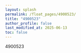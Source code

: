 ```yaml
---
layout: splash
permalink: /float_pages/4900523/
title: "4900523"
author_profile: false
last_modified_at: 2025-06-13
toc: false
---
```

 
4900523
